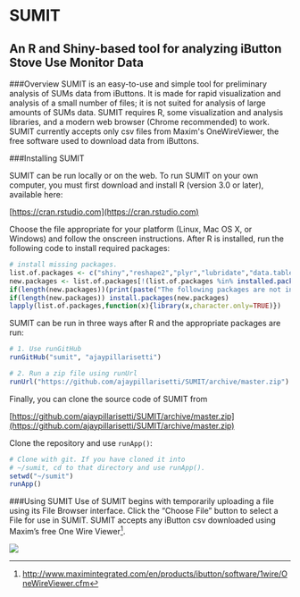 # SUMIT
## An R and Shiny-based tool for analyzing iButton Stove Use Monitor Data

###Overview
SUMIT is an easy-to-use and simple tool for preliminary analysis of SUMs data from iButtons. It is made for rapid visualization and analysis of a small number of files; it is not suited for analysis of large amounts of SUMs data. SUMIT requires R, some visualization and analysis libraries, and a modern web browser (Chrome recommended) to work. SUMIT currently accepts only csv files from Maxim's OneWireViewer, the free software used to download data from iButtons.

###Installing SUMIT

SUMIT can be run locally or on the web. To run SUMIT on your own computer, you must first download and install R (version 3.0 or later), available here:

[https://cran.rstudio.com](https://cran.rstudio.com)

Choose the file appropriate for your platform (Linux, Mac OS X, or Windows) and follow the onscreen instructions. After R is installed, run the following code to install required packages:


```R
# install missing packages.
list.of.packages <- c("shiny","reshape2","plyr","lubridate","data.table","dygraphs","xts","devtools","shinydashboard","shinyBS","scales")
new.packages <- list.of.packages[!(list.of.packages %in% installed.packages()[,"Package"])]
if(length(new.packages))(print(paste("The following packages are not installed: ", new.packages, sep="")))else(print("All packages installed"))
if(length(new.packages)) install.packages(new.packages)
lapply(list.of.packages,function(x){library(x,character.only=TRUE)}) 
```

SUMIT can be run in three ways after R and the appropriate packages are run:

```R
# 1. Use runGitHub
runGitHub("sumit", "ajaypillarisetti")

# 2. Run a zip file using runUrl
runUrl("https://github.com/ajaypillarisetti/SUMIT/archive/master.zip")
```

Finally, you can clone the source code of SUMIT from 

[https://github.com/ajaypillarisetti/SUMIT/archive/master.zip](https://github.com/ajaypillarisetti/SUMIT/archive/master.zip)
 

Clone the repository and use `runApp()`:

```R
# Clone with git. If you have cloned it into
# ~/sumit, cd to that directory and use runApp().
setwd("~/sumit")
runApp()
```

###Using SUMIT
Use of SUMIT begins with temporarily uploading a file using its File Browser interface. Click the “Choose File” button to select a File for use in SUMIT. SUMIT accepts any iButton csv downloaded using Maxim’s free One Wire Viewer[^1].

<img src='https://www.dropbox.com/s/afqjvj26feilgh9/Welcome_to_SUMIT.png?dl=0' />

[^1]: http://www.maximintegrated.com/en/products/ibutton/software/1wire/OneWireViewer.cfm 